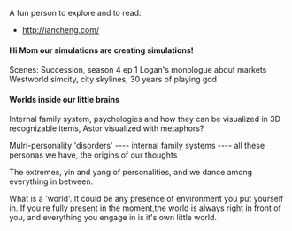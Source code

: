 A fun person to explore and to read:
- http://iancheng.com/

#### Hi Mom our simulations are creating simulations!

Scenes:
Succession, season 4 ep 1 Logan's monologue about markets
Westworld
simcity, city skylines, 30 years of playing god


#### Worlds inside our little brains

Internal family system, psychologies and how they can be visualized in 3D recognizable items, Astor visualized with metaphors?

Mulri-personality 'disorders' ---- internal family systems ---- all these personas we have, the origins of our thoughts

The extremes, yin and yang of personalities, and we dance among everything in between.

What is a 'world'. It could be any presence of environment you put yourself in. If you re fully present in the moment,the world is always right in front of you, and everything you engage in is it's own little world.